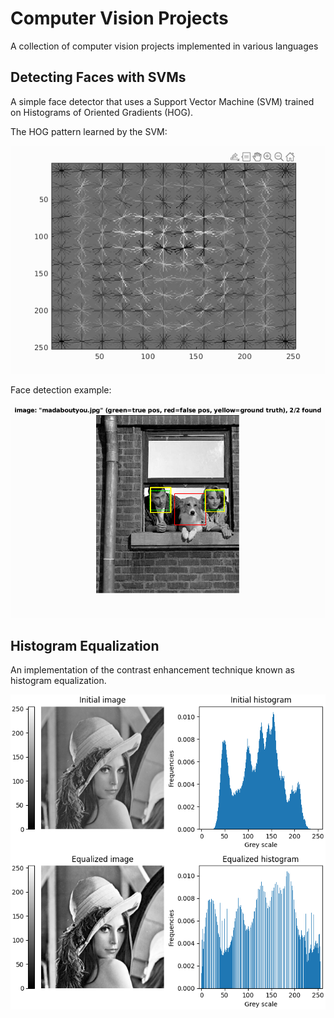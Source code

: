 # Computer Vision Projects

A collection of computer vision projects implemented in various languages

## Detecting Faces with SVMs

A simple face detector that uses a Support Vector Machine (SVM) trained on Histograms of Oriented Gradients (HOG).

The HOG pattern learned by the SVM:

![HOG pattern learned by the SVM](./face_detection_with_SVMs/code/visualizations/hog_template.png)

Face detection example:

![face detection example](./face_detection_with_SVMs/code/visualizations/detections_madaboutyou.jpg.png)

## Histogram Equalization

An implementation of the contrast enhancement technique known as histogram equalization.

![lena, it's histogram, equalized lena and it's histogram](./histogram_equalization/lena_report.png)
